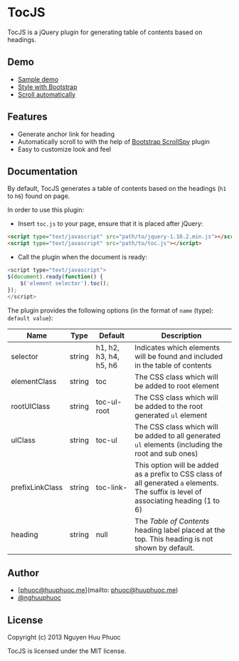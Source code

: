 # TocJS

TocJS is a jQuery plugin for generating table of contents based on headings.

## Demo

* [Sample demo](https://rawgithub.com/nghuuphuoc/tocjs/master/demo/sample.html)
* [Style with Bootstrap](https://rawgithub.com/nghuuphuoc/tocjs/master/demo/style.html)
* [Scroll automatically](https://rawgithub.com/nghuuphuoc/tocjs/master/demo/scroll.html)

## Features

* Generate anchor link for heading
* Automatically scroll to with the help of [Bootstrap ScrollSpy](http://getbootstrap.com/javascript/#scrollspy) plugin
* Easy to customize look and feel

## Documentation

By default, TocJS generates a table of contents based on the headings (```h1``` to ```h6```) found on page.

In order to use this plugin:

* Insert ```toc.js``` to your page, ensure that it is placed after jQuery:

```html
<script type="text/javascript" src="path/to/jquery-1.10.2.min.js"></script>
<script type="text/javascript" src="path/to/toc.js"></script>
```

* Call the plugin when the document is ready:

```javascript
<script type="text/javascript">
$(document).ready(function() {
    $('element selector').toc();
});
</script>
```

The plugin provides the following options (in the format of ```name``` (type): ```default value```):

Name            | Type   | Default                | Description
----------------|--------|------------------------|------------
selector        | string | h1, h2, h3, h4, h5, h6 | Indicates which elements will be found and included in the table of contents
elementClass    | string | toc                    | The CSS class which will be added to root element
rootUlClass     | string | toc-ul-root            | The CSS class which will be added to the root generated ```ul``` element
ulClass         | string | toc-ul                 | The CSS class which will be added to all generated ```ul``` elements (including the root and sub ones)
prefixLinkClass | string | toc-link-              | This option will be added as a prefix to CSS class of all generated ```a``` elements. The suffix is level of associating heading (1 to 6)
heading         | string | null                   | The _Table of Contents_ heading label placed at the top. This heading is not shown by default.

## Author

* [phuoc@huuphuoc.me](mailto: phuoc@huuphuoc.me)
* [@nghuuphuoc](http://twitter.com/nghuuphuoc)

## License

Copyright (c) 2013 Nguyen Huu Phuoc

TocJS is licensed under the MIT license.
